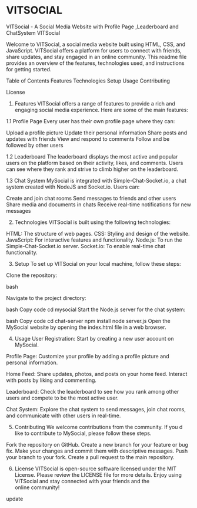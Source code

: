 # VITSOCIAL
VITSocial - A Social Media Website with Profile Page ,Leaderboard and ChatSystem
VITSocial

Welcome to VITSocial, a social media website built using HTML, CSS, and JavaScript. VITSocial offers a platform for users to connect with friends, share updates, and stay engaged in an online community. This readme file provides an overview of the features, technologies used, and instructions for getting started.

Table of Contents
Features
Technologies
Setup
Usage
Contributing

License
1. Features
VITSocial offers a range of features to provide a rich and engaging social media experience. Here are some of the main features:

1.1 Profile Page
Every user has their own profile page where they can:

Upload a profile picture
Update their personal information
Share posts and updates with friends
View and respond to comments
Follow and be followed by other users

1.2 Leaderboard
The leaderboard displays the most active and popular users on the platform based on their activity, likes, and comments. Users can see where they rank and strive to climb higher on the leaderboard.

1.3 Chat System
MySocial is integrated with Simple-Chat-Socket.io, a chat system created with NodeJS and Socket.io. Users can:

Create and join chat rooms
Send messages to friends and other users
Share media and documents in chats
Receive real-time notifications for new messages

2. Technologies
VITSocial is built using the following technologies:

HTML: The structure of web pages.
CSS: Styling and design of the website.
JavaScript: For interactive features and functionality.
Node.js: To run the Simple-Chat-Socket.io server.
Socket.io: To enable real-time chat functionality.

3. Setup
To set up VITSocial on your local machine, follow these steps:

Clone the repository:

bash

Navigate to the project directory:

bash
Copy code
cd mysocial
Start the Node.js server for the chat system:

bash
Copy code
cd chat-server
npm install
node server.js
Open the MySocial website by opening the index.html file in a web browser.

4. Usage
User Registration: Start by creating a new user account on MySocial.

Profile Page: Customize your profile by adding a profile picture and personal information.

Home Feed: Share updates, photos, and posts on your home feed. Interact with posts by liking and commenting.

Leaderboard: Check the leaderboard to see how you rank among other users and compete to be the most active user.

Chat System: Explore the chat system to send messages, join chat rooms, and communicate with other users in real-time.

5. Contributing
We welcome contributions from the community. If you d like to contribute to MySocial, please follow these steps.

Fork the repository on GitHub.
Create a new branch for your feature or bug fix.
Make your changes and commit them with descriptive messages.
Push your branch to your fork.
Create a pull request to the main repository.

6. License
VITSocial is open-source software licensed under the MIT License. Please review the LICENSE file for more details.
Enjoy using VITSocial and stay connected with your friends and the online community!

update